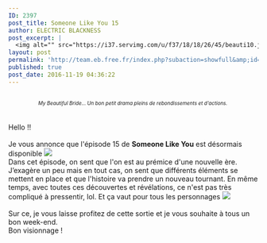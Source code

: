 ```yaml
---
ID: 2397
post_title: Someone Like You 15
author: ELECTRIC BLACKNESS
post_excerpt: |
  <img alt="" src="https://i37.servimg.com/u/f37/18/18/26/45/beauti10.jpg"><div align="center"><i>My Beautiful Bride... Un bon petit drama pleins de rebondissements et  d'actions.&nbsp;<br></i></div><br><br>Hello !!<br><br>Je vous annonce que l'&eacute;pisode 15 de <b>Someone Like You</b> est d&eacute;sormais disponible <img src="http://team.eb.free.fr/gestion/data/emoticons/tongue.gif"><br>Dans cet &eacute;pisode, on sent que l'on est au pr&eacute;mice d'une nouvelle &egrave;re. J&rsquo;exag&egrave;re un peu mais en tout cas, on sent que diff&eacute;rents &eacute;l&eacute;ments se mettent en place et que l'histoire va prendre un nouveau tournant. En m&ecirc;me temps, avec toutes ces d&eacute;couvertes et r&eacute;v&eacute;lations, ce n'est pas tr&egrave;s compliqu&eacute; &agrave; pressentir, lol.  Et &ccedil;a vaut pour tous les personnages <img src="http://team.eb.free.fr/gestion/data/emoticons/yes.gif"><br><br>Sur ce, je vous laisse profitez de cette sortie et je vous souhaite &agrave; tous un bon week-end.<br><span></span>Bon visionnage !<br><br>
layout: post
permalink: 'http://team.eb.free.fr/index.php?subaction=showfull&amp;id=1479522982&amp;archive='
published: true
post_date: 2016-11-19 04:36:22
---
```

<img alt="" src="https://united-subs.dearclouds.com/wp-content/uploads/2018/04/77068c91d4f963444a6a8ca14555988c.jpg" style="border: none;" /><div align="center"><font size="1"><i>My Beautiful Bride... Un bon petit drama pleins de rebondissements et  d'actions.&nbsp;<br /></i></font></div><br /><br />Hello !!<br /><br />Je vous annonce que l'&#233;pisode 15 de <b>Someone Like You</b> est d&#233;sormais disponible <img src="http://team.eb.free.fr/gestion/data/emoticons/tongue.gif"><br />Dans cet &#233;pisode, on sent que l'on est au pr&#233;mice d'une nouvelle &#232;re. J&#8217;exag&#232;re un peu mais en tout cas, on sent que diff&#233;rents &#233;l&#233;ments se mettent en place et que l'histoire va prendre un nouveau tournant. En m&#234;me temps, avec toutes ces d&#233;couvertes et r&#233;v&#233;lations, ce n'est pas tr&#232;s compliqu&#233; &#224; pressentir, lol.  Et &#231;a vaut pour tous les personnages <img src="http://team.eb.free.fr/gestion/data/emoticons/yes.gif"><br /><br />Sur ce, je vous laisse profitez de cette sortie et je vous souhaite &#224; tous un bon week-end.<br /><span id="transmark" style="display: none; width: 0px; height: 0px;"></span>Bon visionnage !<br /><br />